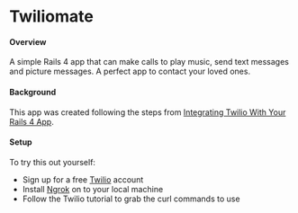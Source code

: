 # Twiliomate

#### Overview

A simple Rails 4 app that can make calls to play music, send text messages and picture messages. A perfect app to contact your loved ones. 

#### Background

This app was created following the steps from [Integrating Twilio With Your Rails 4 App](http://twilio.com/blog/2014/02/twilio-on-rails-integrating-twilio-with-your-rails-4-app.html).

#### Setup

To try this out yourself: 

  * Sign up for a free [Twilio](twilio.com) account
  * Install [Ngrok](https://ngrok.com/) on to your local machine
  * Follow the Twilio tutorial to grab the curl commands to use 


